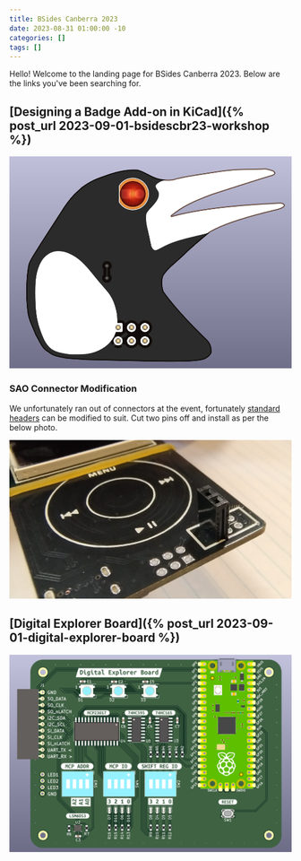 ```yaml
---
title: BSides Canberra 2023
date: 2023-08-31 01:00:00 -10
categories: []
tags: []
---
```


Hello! Welcome to the landing page for BSides Canberra 2023. Below are the links you've been searching for.

## [Designing a Badge Add-on in KiCad]({% post_url 2023-09-01-bsidescbr23-workshop %})
![assembled badge add-on](/assets/2023-09-01-bsidescbr23-workshop/magpie_render.png)

### SAO Connector Modification

We unfortunately ran out of connectors at the event, fortunately [standard headers](https://www.jaycar.com.au/40-pin-female-header-strip/p/HM3230) can be modified to suit. Cut two pins off and install as per the below photo.

![dodgy sao connector](/assets/2023-09-01-bsidescbr23-workshop/sao_mod.jpg)

## [Digital Explorer Board]({% post_url 2023-09-01-digital-explorer-board %})
![digital explorer board with logic analyzer attached](/assets/2023-09-01-digital-explorer-board/board_render.png)